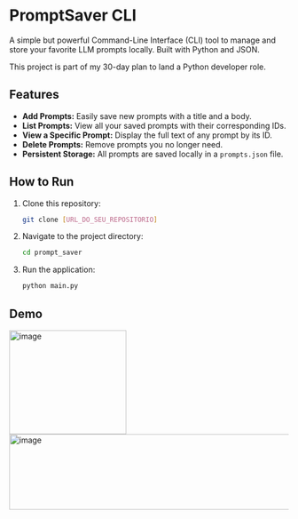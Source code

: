 # PromptSaver CLI

A simple but powerful Command-Line Interface (CLI) tool to manage and store your favorite LLM prompts locally. Built with Python and JSON.

This project is part of my 30-day plan to land a Python developer role.

## Features

-   **Add Prompts:** Easily save new prompts with a title and a body.
-   **List Prompts:** View all your saved prompts with their corresponding IDs.
-   **View a Specific Prompt:** Display the full text of any prompt by its ID.
-   **Delete Prompts:** Remove prompts you no longer need.
-   **Persistent Storage:** All prompts are saved locally in a `prompts.json` file.

## How to Run

1.  Clone this repository:
    ```bash
    git clone [URL_DO_SEU_REPOSITORIO]
    ```
2.  Navigate to the project directory:
    ```bash
    cd prompt_saver
    ```
3.  Run the application:
    ```bash
    python main.py
    ```

## Demo

<img width="211" height="187" alt="image" src="https://github.com/user-attachments/assets/85f0c7ac-a908-466f-8bed-db65537ced75" />

<img width="873" height="136" alt="image" src="https://github.com/user-attachments/assets/bd039701-bc36-4fee-9721-e5d9fa792b69" />
